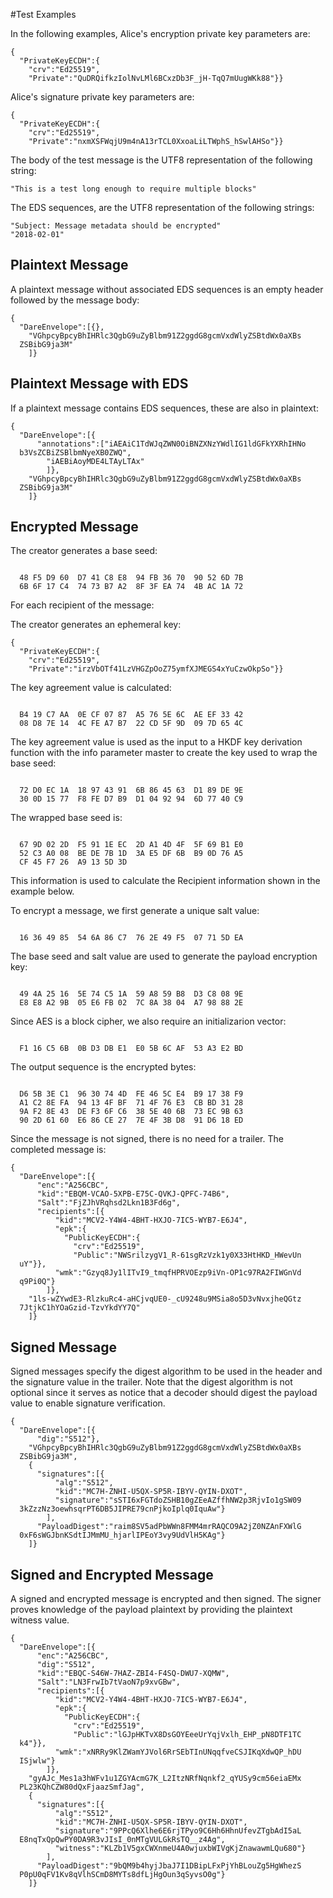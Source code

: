 
#Test Examples

In the following examples, Alice's encryption private key parameters are:

~~~~
{
  "PrivateKeyECDH":{
    "crv":"Ed25519",
    "Private":"QuDRQifkzIolNvLMl6BCxzDb3F_jH-TqQ7mUugWKk88"}}
~~~~

 Alice's signature private key parameters are:

~~~~
{
  "PrivateKeyECDH":{
    "crv":"Ed25519",
    "Private":"nxmXSFWqjU9m4nA13rTCL0XxoaLiLTWphS_hSwlAHSo"}}
~~~~

The body of the test message is the UTF8 representation of the following string:

~~~~
"This is a test long enough to require multiple blocks"
~~~~

The EDS sequences, are the UTF8 representation of the following strings:

~~~~
"Subject: Message metadata should be encrypted"
"2018-02-01"
~~~~

## Plaintext Message

A plaintext message without associated EDS sequences is an empty header
followed by the message body:

~~~~
{
  "DareEnvelope":[{},
    "VGhpcyBpcyBhIHRlc3QgbG9uZyBlbm91Z2ggdG8gcmVxdWlyZSBtdWx0aXBs
  ZSBibG9ja3M"
    ]}
~~~~

## Plaintext Message with EDS

If a plaintext message contains EDS sequences, these are also in plaintext:

~~~~
{
  "DareEnvelope":[{
      "annotations":["iAEAiC1TdWJqZWN0OiBNZXNzYWdlIG1ldGFkYXRhIHNo
  b3VsZCBiZSBlbmNyeXB0ZWQ",
        "iAEBiAoyMDE4LTAyLTAx"
        ]},
    "VGhpcyBpcyBhIHRlc3QgbG9uZyBlbm91Z2ggdG8gcmVxdWlyZSBtdWx0aXBs
  ZSBibG9ja3M"
    ]}
~~~~

## Encrypted Message

The creator generates a base seed:

~~~~

  48 F5 D9 60  D7 41 C8 E8  94 FB 36 70  90 52 6D 7B
  6B 6F 17 C4  74 73 B7 A2  8F 3F EA 74  4B AC 1A 72
~~~~

For each recipient of the message:

The creator generates an ephemeral key:

~~~~
{
  "PrivateKeyECDH":{
    "crv":"Ed25519",
    "Private":"irzVbOTf41LzVHGZpOoZ75ymfXJMEGS4xYuCzwOkpSo"}}
~~~~

The key agreement value is calculated:

~~~~

  B4 19 C7 AA  0E CF 07 87  A5 76 5E 6C  AE EF 33 42
  08 D8 7E 14  4C FE A7 B7  22 CD 5F 9D  09 7D 65 4C
~~~~

The key agreement value is used as the input to a HKDF key
derivation function with the info parameter 
master to create the key used to wrap the base seed:

~~~~

  72 D0 EC 1A  18 97 43 91  6B 86 45 63  D1 89 DE 9E
  30 0D 15 77  F8 FE D7 B9  D1 04 92 94  6D 77 40 C9
~~~~

The wrapped base seed is:

~~~~

  67 9D 02 2D  F5 91 1E EC  2D A1 4D 4F  5F 69 B1 E0
  52 C3 A0 08  BE DE 7B 1D  3A E5 DF 6B  B9 0D 76 A5
  CF 45 F7 26  A9 13 5D 3D
~~~~

This information is used to calculate the Recipient information
shown in the example below.

To encrypt a message, we first generate a unique salt value:


~~~~

  16 36 49 85  54 6A 86 C7  76 2E 49 F5  07 71 5D EA
~~~~

The base seed and salt value are used to generate the payload encryption
key:

~~~~

  49 4A 25 16  5E 74 C5 1A  59 A8 59 B8  D3 C8 08 9E
  E8 E8 A2 9B  05 E6 FB 02  7C 8A 38 04  A7 98 88 2E
~~~~

Since AES is a block cipher, we also require an initializarion vector:

~~~~

  F1 16 C5 6B  0B D3 DB E1  E0 5B 6C AF  53 A3 E2 BD
~~~~

The output sequence is the encrypted bytes:

~~~~

  D6 5B 3E C1  96 30 74 4D  FE 46 5C E4  B9 17 38 F9
  A1 C2 8E FA  94 13 4F BF  71 4F 76 E3  CB BD 31 28
  9A F2 8E 43  DE F3 6F C6  38 5E 40 6B  73 EC 9B 63
  90 2D 61 60  E6 86 CE 27  7E 4F 3B D8  91 D6 18 ED
~~~~

Since the message is not signed, there is no need for a trailer.
The completed message is:

~~~~
{
  "DareEnvelope":[{
      "enc":"A256CBC",
      "kid":"EBQM-VCAO-5XPB-E75C-QVKJ-QPFC-74B6",
      "Salt":"FjZJhVRqhsd2Lkn1B3Fd6g",
      "recipients":[{
          "kid":"MCV2-Y4W4-4BHT-HXJO-7IC5-WYB7-E6J4",
          "epk":{
            "PublicKeyECDH":{
              "crv":"Ed25519",
              "Public":"NWSrilzygV1_R-61sgRzVzk1y0X33HtHKD_HWevUn
  uY"}},
          "wmk":"Gzyq8Jy1lITvI9_tmqfHPRVOEzp9iVn-OP1c97RA2FIWGnVd
  q9Pi0Q"}
        ]},
    "1ls-wZYwdE3-RlzkuRc4-aHCjvqUE0-_cU9248u9MSia8o5D3vNvxjheQGtz
  7JtjkC1hYOaGzid-TzvYkdYY7Q"
    ]}
~~~~

## Signed Message

Signed messages specify the digest algorithm to be used in the header and
the signature value in the trailer. Note that the digest algorithm is not optional
since it serves as notice that a decoder should digest the payload value 
to enable signature verification.

~~~~
{
  "DareEnvelope":[{
      "dig":"S512"},
    "VGhpcyBpcyBhIHRlc3QgbG9uZyBlbm91Z2ggdG8gcmVxdWlyZSBtdWx0aXBs
  ZSBibG9ja3M",
    {
      "signatures":[{
          "alg":"S512",
          "kid":"MC7H-ZNHI-U5QX-SP5R-IBYV-QYIN-DXOT",
          "signature":"sSTI6xFGTdoZSHB10gZEeAZffhNW2p3RjvIo1gSW09
  3kZzzNz3oewhsqrPT6DB5JIPRE79cnPjkoIplq0IquAw"}
        ],
      "PayloadDigest":"raim8SV5adPbWWn8FMM4mrRAQCO9A2jZ0NZAnFXWlG
  0xF6sWGJbnKSdtIJMmMU_hjarlIPEoY3vy9UdVlH5KAg"}
    ]}
~~~~

## Signed and Encrypted Message

A signed and encrypted message is encrypted and then signed.
The signer proves knowledge of the payload plaintext by providing the
plaintext witness value.

~~~~
{
  "DareEnvelope":[{
      "enc":"A256CBC",
      "dig":"S512",
      "kid":"EBQC-S46W-7HAZ-ZBI4-F4SQ-DWU7-XQMW",
      "Salt":"LN3FrwIb7tVaoN7p9xvGBw",
      "recipients":[{
          "kid":"MCV2-Y4W4-4BHT-HXJO-7IC5-WYB7-E6J4",
          "epk":{
            "PublicKeyECDH":{
              "crv":"Ed25519",
              "Public":"lGJpHKTvX8DsGOYEeeUrYqjVxlh_EHP_pN8DTF1TC
  k4"}},
          "wmk":"xNRRy9KlZWamYJVol6RrSEbTInUNqqfveCSJIKqXdwQP_hDU
  ISjwlw"}
        ]},
    "gyAJc_Mes1a3hWFv1u1ZGYAcmG7K_L2ItzNRfNqnkf2_qYUSy9cm56eiaEMx
  PL23KQhCZW80dQxFjaazSmfJag",
    {
      "signatures":[{
          "alg":"S512",
          "kid":"MC7H-ZNHI-U5QX-SP5R-IBYV-QYIN-DXOT",
          "signature":"9PPcQ6Xlhe6E6rjTPyo9C6Hh6HhnUfevZTgbAdI5aL
  E8nqTxQpQwPY0DA9R3vJIsI_0nMTgVULGkRsTQ__z4Ag",
          "witness":"KLZb1V5gxCWXnmeU4A0wjuxbWIVgKjZnawawmLQu680"}
        ],
      "PayloadDigest":"9bQM9b4hyjJbaJ7I1DBipLFxPjYhBLouZg5HgWhezS
  P0pU0qFV1Kv8qVlhSCmD8MYTs8dfLjHgOun3qSyvsO0g"}
    ]}
~~~~


